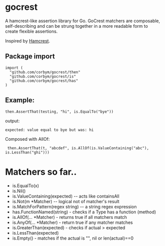 # gocrest

A hamcrest-like assertion library for Go. GoCrest matchers are composable, self-describing and
can be strung together in a more readable form to create flexible assertions. 

Inspired by [Hamcrest](https://github.com/hamcrest). 

## Package import

```
import (
  "github.com/corbym/gocrest/then"
  "github.com/corbym/gocrest/is"
  "github.com/corbym/gocrest/has"
)
```

## Example:
```
then.AssertThat(testing, "hi", is.EqualTo("bye"))
```

output:

```
expected: value equal to bye but was: hi
```

Composed with AllOf:

``` then.AssertThat(t, "abcdef", is.AllOf(is.ValueContaining("abc"), is.LessThan("ghi")))```

# Matchers so far..

- is.EqualTo(x)
- is.Nil()
- is.ValueContaining(expected) -- acts like containsAll
- is.Not(m *Matcher) -- logical not of matcher's result
- is.MatchForPattern(regex string) -- a string regex expression
- has.FunctionNamed(string) - checks if a Type has a function (method)
- is.AllOf(... *Matcher) - returns true if all matchers match
- is.AnyOf(... *Matcher) - return true if any matcher matches
- is.GreaterThan(expected) - checks if actual > expected
- is.LessThan(expected)
- is.Empty() - matches if the actual is "", nil or len(actual)==0